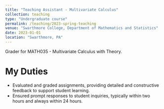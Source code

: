 ```yaml
---
title: "Teaching Assistant - Multivariate Calculus"
collection: teaching
type: "Undergraduate course"
permalink: /teaching/2023-spring-teaching
venue: "Swarthmore College, Department of Mathematics and Statistics"
date: 2023-01-01
location: "Swarthmore, PA"
---
```


Grader for MATH035 - Multivariate Calculus with Theory. 

My Duties
======
- Evaluated and graded assignments, providing detailed and constructive feedback to support student learning.
- Ensured prompt responses to student inquiries, typically within two hours and always within 24 hours.